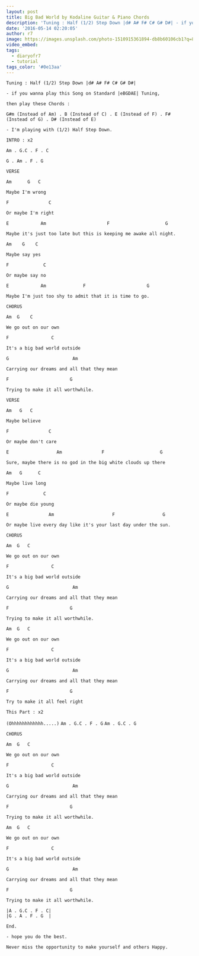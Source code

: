 ```yaml
---
layout: post
title: Big Bad World by Kodaline Guitar & Piano Chords
description: 'Tuning : Half (1/2) Step Down |d# A# F# C# G# D#| - if you wanna play this Song on Standard |eBGDAE| Tuning,&nbsp; then play these Chords : G#m (Ins...'
date: '2016-05-14 02:20:05'
author: r7
image: https://images.unsplash.com/photo-1510915361894-db8b60106cb1?q=80&w=2940&auto=format&fit=crop&ixlib=rb-4.1.0&ixid=M3wxMjA3fDB8MHxwaG90by1wYWdlfHx8fGVufDB8fHx8fA%3D%3D
video_embed:
tags:
  - diaryofr7
  - tutorial
tags_color: '#0e13aa'
---
```

`Tuning : Half (1/2) Step Down |d# A# F# C# G# D#|`

`- if you wanna play this Song on Standard |eBGDAE| Tuning,`

```
then play these Chords :
```

`G#m (Instead of Am) . B (Instead of C) . E (Instead of F) . F# (Instead of G) . D# (Instead of E)`

`- I'm playing with (1/2) Half Step Down.`

`INTRO : x2`

`Am . G.C . F . C`

```
G . Am . F . G
```

`VERSE`

`Am      G   C`

```
Maybe I'm wrong
```

`F               C`

```
Or maybe I'm right
```

`E            Am                       F                     G`

```
Maybe it's just too late but this is keeping me awake all night.
```

```
Am    G    C
```

```
Maybe say yes
```

`F             C`

```
Or maybe say no
```

```
E            Am              F                       G
```

```
Maybe I'm just too shy to admit that it is time to go.
```

`CHORUS`

```
Am  G    C
```

```
We go out on our own
```

```
F                C
```

```
It's a big bad world outside
```

```
G                        Am
```

```
Carrying our dreams and all that they mean
```

```
F                       G
```

```
Trying to make it all worthwhile.
```

`VERSE`

`Am   G   C`

```
Maybe believe
```

`F               C`

```
Or maybe don't care
```

`E                  Am               F                     G`

```
Sure, maybe there is no god in the big white clouds up there
```

`Am   G      C`

```
Maybe live long
```

`F             C`

```
Or maybe die young
```

`E               Am                      F                  G`

```
Or maybe live every day like it's your last day under the sun.
```

`CHORUS`

```
Am  G   C
```

```
We go out on our own
```

```
F                C
```

```
It's a big bad world outside
```

```
G                        Am
```

```
Carrying our dreams and all that they mean
```

```
F                       G
```

```
Trying to make it all worthwhile.
```

```
Am  G   C
```

```
We go out on our own
```

```
F                C
```

```
It's a big bad world outside
```

```
G                        Am
```

```
Carrying our dreams and all that they mean
```

```
F                       G
```

```
Try to make it all feel right
```

`This Part : x2`

`(Ohhhhhhhhhhhh.....)`
`Am . G.C . F . G`
`Am . G.C . G`

`CHORUS`

```
Am  G   C
```

```
We go out on our own
```

```
F                C
```

```
It's a big bad world outside
```

```
G                        Am
```

```
Carrying our dreams and all that they mean
```

```
F                       G
```

```
Trying to make it all worthwhile.
```

```
Am  G   C
```

```
We go out on our own
```

```
F                C
```

```
It's a big bad world outside
```

```
G                        Am
```

```
Carrying our dreams and all that they mean
```

```
F                       G
```

```
Trying to make it all worthwhile.

|A . G.C . F . C|
|G . A . F . G  |
```

`End.`

`- hope you do the best.`

`Never miss the opportunity to make yourself and others Happy.`
